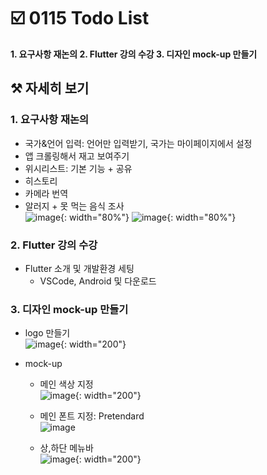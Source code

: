 # ☑️ 0115 Todo List
<b>1. 요구사항 재논의
2. Flutter 강의 수강
3. 디자인 mock-up 만들기
</b>

## ⚒️ 자세히 보기
### 1. 요구사항 재논의
- 국가&언어 입력: 언어만 입력받기, 국가는 마이페이지에서 설정
- 앱 크롤링해서 재고 보여주기
- 위시리스트: 기본 기능 + 공유
- 히스토리
- 카메라 번역
- 알러지 + 못 먹는 음식 조사       
![image](/uploads/9024e069ed1e3dcd185596be7cf2591a/image.png){: width="80%"}
![image](/uploads/845cbf4fed2f07e6fe7c8e1b40bb0580/image.png){: width="80%"}

### 2. Flutter 강의 수강
- Flutter 소개 및 개발환경 세팅
    - VSCode, Android 및 다운로드

### 3. 디자인 mock-up 만들기
- logo 만들기       
![image](/uploads/e78d7ed56164e9f060c27e4158938df0/image.png){: width="200"}

- mock-up
    - 메인 색상 지정         
    ![image](/uploads/6659b4090c513db800e4171137f429ec/image.png){: width="200"}

    - 메인 폰트 지정: Pretendard           
    ![image](/uploads/9285de3b993dc52e4214122e8f48660a/image.png)

    - 상,하단 메뉴바  
    ![image](/uploads/8b2f1ee63aff230cf8c75546267ed467/image.png){: width="200"}
